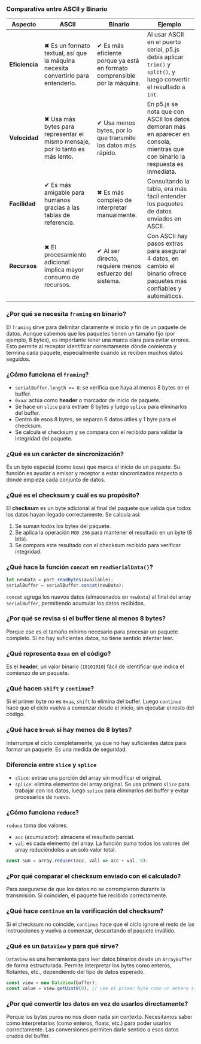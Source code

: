 ### Comparativa entre ASCII y Binario

| Aspecto         | ASCII                                                                                     | Binario                                                                                     | Ejemplo                                                                                                                           |
|-----------------|--------------------------------------------------------------------------------------------|---------------------------------------------------------------------------------------------|------------------------------------------------------------------------------------------------------------------------------------|
| **Eficiencia**  | ✖ Es un formato textual, así que la máquina necesita convertirlo para entenderlo.         | ✔ Es más eficiente porque ya está en formato comprensible por la máquina.                  | Al usar ASCII en el puerto serial, p5.js debía aplicar `trim()` y `split()`, y luego convertir el resultado a `int`.               |
| **Velocidad**   | ✖ Usa más bytes para representar el mismo mensaje, por lo tanto es más lento.             | ✔ Usa menos bytes, por lo que transmite los datos más rápido.                              | En p5.js se nota que con ASCII los datos demoran más en aparecer en consola, mientras que con binario la respuesta es inmediata.  |
| **Facilidad**   | ✔ Es más amigable para humanos gracias a las tablas de referencia.                        | ✖ Es más complejo de interpretar manualmente.                                               | Consultando la tabla, era más fácil entender los paquetes de datos enviados en ASCII.                                             |
| **Recursos**    | ✖ El procesamiento adicional implica mayor consumo de recursos.                           | ✔ Al ser directo, requiere menos esfuerzo del sistema.                                     | Con ASCII hay pasos extras para asegurar 4 datos, en cambio el binario ofrece paquetes más confiables y automáticos.              |

### ¿Por qué se necesita `framing` en binario?

El `framing` sirve para delimitar claramente el inicio y fin de un paquete de datos. Aunque sabemos que los paquetes tienen un tamaño fijo (por ejemplo, 8 bytes), es importante tener una marca clara para evitar errores. Esto permite al receptor identificar correctamente dónde comienza y termina cada paquete, especialmente cuando se reciben muchos datos seguidos.

### ¿Cómo funciona el `framing`?

- `serialBuffer.length >= 8`: se verifica que haya al menos 8 bytes en el buffer.
- `0xaa`: actúa como **header** o marcador de inicio de paquete.
- Se hace un `slice` para extraer 8 bytes y luego `splice` para eliminarlos del buffer.
- Dentro de esos 8 bytes, se separan 6 datos útiles y 1 byte para el checksum.
- Se calcula el checksum y se compara con el recibido para validar la integridad del paquete.

### ¿Qué es un carácter de sincronización?

Es un byte especial (como `0xaa`) que marca el inicio de un paquete. Su función es ayudar a emisor y receptor a estar sincronizados respecto a dónde empieza cada conjunto de datos.

### ¿Qué es el checksum y cuál es su propósito?

El **checksum** es un byte adicional al final del paquete que valida que todos los datos hayan llegado correctamente. Se calcula así:
1. Se suman todos los bytes del paquete.
2. Se aplica la operación `MOD 256` para mantener el resultado en un byte (8 bits).
3. Se compara este resultado con el checksum recibido para verificar integridad.

### ¿Qué hace la función `concat` en `readSerialData()`?

```js
let newData = port.readBytes(available);
serialBuffer = serialBuffer.concat(newData);
```
`concat` agrega los nuevos datos (almacenados en `newData`) al final del array `serialBuffer`, permitiendo acumular los datos recibidos.

### ¿Por qué se revisa si el buffer tiene al menos 8 bytes?

Porque ese es el tamaño mínimo necesario para procesar un paquete completo. Si no hay suficientes datos, no tiene sentido intentar leer.

### ¿Qué representa `0xaa` en el código?

Es el **header**, un valor binario (`10101010`) fácil de identificar que indica el comienzo de un paquete.

### ¿Qué hacen `shift` y `continue`?

Si el primer byte no es `0xaa`, `shift` lo elimina del buffer. Luego `continue` hace que el ciclo vuelva a comenzar desde el inicio, sin ejecutar el resto del código.

### ¿Qué hace `break` si hay menos de 8 bytes?

Interrumpe el ciclo completamente, ya que no hay suficientes datos para formar un paquete. Es una medida de seguridad.

### Diferencia entre `slice` y `splice`

- `slice`: extrae una porción del array sin modificar el original.
- `splice`: elimina elementos del array original.
Se usa primero `slice` para trabajar con los datos, luego `splice` para eliminarlos del buffer y evitar procesarlos de nuevo.

### ¿Cómo funciona `reduce`?

`reduce` toma dos valores:
- `acc` (acumulador): almacena el resultado parcial.
- `val`: es cada elemento del array.
La función suma todos los valores del array reduciéndolos a un solo valor total.

```js
const sum = array.reduce((acc, val) => acc + val, 0);
```

### ¿Por qué comparar el checksum enviado con el calculado?

Para asegurarse de que los datos no se corrompieron durante la transmisión. Si coinciden, el paquete fue recibido correctamente.

### ¿Qué hace `continue` en la verificación del checksum?

Si el checksum no coincide, `continue` hace que el ciclo ignore el resto de las instrucciones y vuelva a comenzar, descartando el paquete inválido.

### ¿Qué es un `DataView` y para qué sirve?

`DataView` es una herramienta para leer datos binarios desde un `ArrayBuffer` de forma estructurada. Permite interpretar los bytes como enteros, flotantes, etc., dependiendo del tipo de datos esperado.

```js
const view = new DataView(buffer);
const value = view.getUint8(0); // Lee el primer byte como un entero sin signo de 8 bits
```

### ¿Por qué convertir los datos en vez de usarlos directamente?

Porque los bytes puros no nos dicen nada sin contexto. Necesitamos saber cómo interpretarlos (como enteros, floats, etc.) para poder usarlos correctamente. Las conversiones permiten darle sentido a esos datos crudos del buffer.
